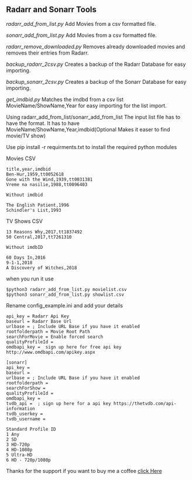 ## Radarr and Sonarr Tools

*radarr_add_from_list.py* Add Movies from a csv formatted file.

*sonarr_add_from_list.py* Add Movies from a csv formatted file.

*radarr_remove_downloaded.py* Removes already downloaded movies and removes their entries from Radarr.

*backup_radarr_2csv.py* Creates a backup of the Radarr Database for easy importing.

*backup_sonarr_2csv.py* Creates a backup of the Sonarr Database for easy importing.

*get_imdbid.py* Matches the imdbd from a csv list MovieName/ShowName,Year for easy importing for the list import.

Using radarr_add_from_list/sonarr_add_from_list
The input list file has to have the format. 
It has to have MovieName/ShowName,Year,imdbid(Optional Makes it easer to find movie/TV show)

Use pip install -r requirments.txt to install the required python modules 

Movies CSV
```
title,year,imdbid
Ben-Hur,1959,tt0052618
Gone with the Wind,1939,tt0031381
Vreme na nasilie,1988,tt0096403

Without imdbid

The English Patient,1996
Schindler's List,1993
```
TV Shows CSV

```
13 Reasons Why,2017,tt1837492
50 Central,2017,tt7261310

Without imdbID

60 Days In,2016
9-1-1,2018
A Discovery of Witches,2018

```

when you run it use
```
$python3 radarr_add_from_list.py movielist.csv
$python3 sonarr_add_from_list.py showlist.csv
```
Rename config_example.ini and add your details

```
api_key = Radarr Api Key
baseurl = Radarr Base Url
urlbase = ; Include URL Base if you have it enabled
rootfolderpath = Movie Root Path
searchForMovie = Enable forced search
qualityProfileId = 
omdbapi_key =  sign up here for free api key http://www.omdbapi.com/apikey.aspx

[sonarr]
api_key = 
baseurl = 
urlbase = ; Include URL Base if you have it enabled
rootfolderpath = 
searchForShow = 
qualityProfileId = 
omdbapi_key = 
tvdb_api =  ; sign up here for a api key https://thetvdb.com/api-information
tvdb_userkey = 
tvdb_username = 

Standard Profile ID
1 Any
2 SD
3 HD-720p
4 HD-1080p
5 Ultra-HD
6 HD - 720p/1080p
```

Thanks for the support if you want to buy me a coffee [click Here ](buymeacoff.ee/Sirk123au)

